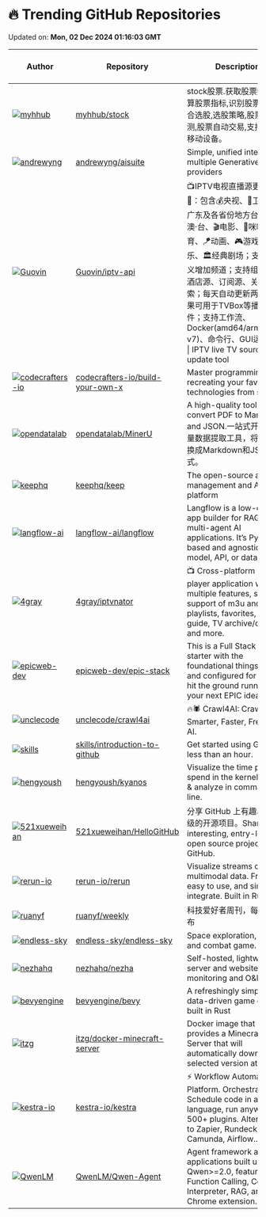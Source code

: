 # 🔥 Trending GitHub Repositories

Updated on: **Mon, 02 Dec 2024 01:16:03 GMT**

| Author | Repository | Description | Language | ⭐ Total Stars | 🌟 Stars Today |
|--------|------------|-------------|----------|----------------|----------------|
| [![myhhub](https://avatars.githubusercontent.com/u/41766026?s=40&v=4)](https://github.com/myhhub) | [myhhub/stock](https://github.com/myhhub/stock) | stock股票.获取股票数据,计算股票指标,识别股票形态,综合选股,选股策略,股票验证回测,股票自动交易,支持PC及移动设备。 | Python | 3290 | 647 |
| [![andrewyng](https://avatars.githubusercontent.com/u/103829?s=40&v=4)](https://github.com/andrewyng) | [andrewyng/aisuite](https://github.com/andrewyng/aisuite) | Simple, unified interface to multiple Generative AI providers | Python | 6483 | 752 |
| [![Guovin](https://avatars.githubusercontent.com/u/37107669?s=40&v=4)](https://github.com/Guovin) | [Guovin/iptv-api](https://github.com/Guovin/iptv-api) | 📺IPTV电视直播源更新工具🚀：包含💰央视、📡卫视、☘️广东及各省份地方台、🌊港·澳·台、🎬电影、🎥咪咕、🏀体育、🪁动画、🎮游戏、🎵音乐、🏛经典剧场；支持自定义增加频道；支持组播源、酒店源、订阅源、关键字搜索；每天自动更新两次，结果可用于TVBox等播放软件；支持工作流、Docker(amd64/arm64/arm v7)、命令行、GUI运行方式 \| IPTV live TV source update tool | Python | 6667 | 65 |
| [![codecrafters-io](https://avatars.githubusercontent.com/u/1736595?s=40&v=4)](https://github.com/codecrafters-io) | [codecrafters-io/build-your-own-x](https://github.com/codecrafters-io/build-your-own-x) | Master programming by recreating your favorite technologies from scratch. | Markdown | 314635 | 347 |
| [![opendatalab](https://avatars.githubusercontent.com/u/11393164?s=40&v=4)](https://github.com/opendatalab) | [opendatalab/MinerU](https://github.com/opendatalab/MinerU) | A high-quality tool for convert PDF to Markdown and JSON.一站式开源高质量数据提取工具，将PDF转换成Markdown和JSON格式。 | Python | 19634 | 300 |
| [![keephq](https://avatars.githubusercontent.com/u/68807791?s=40&v=4)](https://github.com/keephq) | [keephq/keep](https://github.com/keephq/keep) | The open-source alert management and AIOps platform | Python | 7355 | 1,730 |
| [![langflow-ai](https://avatars.githubusercontent.com/u/24829397?s=40&v=4)](https://github.com/langflow-ai) | [langflow-ai/langflow](https://github.com/langflow-ai/langflow) | Langflow is a low-code app builder for RAG and multi-agent AI applications. It’s Python-based and agnostic to any model, API, or database. | JavaScript | 36540 | 150 |
| [![4gray](https://avatars.githubusercontent.com/u/1503032?s=40&v=4)](https://github.com/4gray) | [4gray/iptvnator](https://github.com/4gray/iptvnator) | 📺 Cross-platform IPTV player application with multiple features, such as support of m3u and m3u8 playlists, favorites, TV guide, TV archive/catchup and more. | TypeScript | 3214 | 216 |
| [![epicweb-dev](https://avatars.githubusercontent.com/u/1500684?s=40&v=4)](https://github.com/epicweb-dev) | [epicweb-dev/epic-stack](https://github.com/epicweb-dev/epic-stack) | This is a Full Stack app starter with the foundational things setup and configured for you to hit the ground running on your next EPIC idea. | TypeScript | 4804 | 18 |
| [![unclecode](https://avatars.githubusercontent.com/u/12494079?s=40&v=4)](https://github.com/unclecode) | [unclecode/crawl4ai](https://github.com/unclecode/crawl4ai) | 🔥🕷️ Crawl4AI: Crawl Smarter, Faster, Freely. For AI. | HTML | 17377 | 235 |
| [![skills](https://avatars.githubusercontent.com/u/1221423?s=40&v=4)](https://github.com/skills) | [skills/introduction-to-github](https://github.com/skills/introduction-to-github) | Get started using GitHub in less than an hour. | N/A | 5196 | 57 |
| [![hengyoush](https://avatars.githubusercontent.com/u/32724602?s=40&v=4)](https://github.com/hengyoush) | [hengyoush/kyanos](https://github.com/hengyoush/kyanos) | Visualize the time packets spend in the kernel, watch & analyze in command line. | C | 2263 | 170 |
| [![521xueweihan](https://avatars.githubusercontent.com/u/8255800?s=40&v=4)](https://github.com/521xueweihan) | [521xueweihan/HelloGitHub](https://github.com/521xueweihan/HelloGitHub) | 分享 GitHub 上有趣、入门级的开源项目。Share interesting, entry-level open source projects on GitHub. | Python | 94335 | 393 |
| [![rerun-io](https://avatars.githubusercontent.com/u/1220815?s=40&v=4)](https://github.com/rerun-io) | [rerun-io/rerun](https://github.com/rerun-io/rerun) | Visualize streams of multimodal data. Free, fast, easy to use, and simple to integrate. Built in Rust. | Rust | 6939 | 101 |
| [![ruanyf](https://avatars.githubusercontent.com/u/905434?s=40&v=4)](https://github.com/ruanyf) | [ruanyf/weekly](https://github.com/ruanyf/weekly) | 科技爱好者周刊，每周五发布 | N/A | 48476 | 323 |
| [![endless-sky](https://avatars.githubusercontent.com/u/20871346?s=40&v=4)](https://github.com/endless-sky) | [endless-sky/endless-sky](https://github.com/endless-sky/endless-sky) | Space exploration, trading, and combat game. | C++ | 6064 | 19 |
| [![nezhahq](https://avatars.githubusercontent.com/u/29243953?s=40&v=4)](https://github.com/nezhahq) | [nezhahq/nezha](https://github.com/nezhahq/nezha) | Self-hosted, lightweight server and website monitoring and O&M tool | Go | 7519 | 30 |
| [![bevyengine](https://avatars.githubusercontent.com/u/2694663?s=40&v=4)](https://github.com/bevyengine) | [bevyengine/bevy](https://github.com/bevyengine/bevy) | A refreshingly simple data-driven game engine built in Rust | Rust | 36595 | 39 |
| [![itzg](https://avatars.githubusercontent.com/u/988985?s=40&v=4)](https://github.com/itzg) | [itzg/docker-minecraft-server](https://github.com/itzg/docker-minecraft-server) | Docker image that provides a Minecraft Server that will automatically download selected version at startup | Shell | 9691 | 13 |
| [![kestra-io](https://avatars.githubusercontent.com/u/2064609?s=40&v=4)](https://github.com/kestra-io) | [kestra-io/kestra](https://github.com/kestra-io/kestra) | ⚡ Workflow Automation Platform. Orchestrate & Schedule code in any language, run anywhere, 500+ plugins. Alternative to Zapier, Rundeck, Camunda, Airflow... | Java | 13847 | 65 |
| [![QwenLM](https://avatars.githubusercontent.com/u/7543016?s=40&v=4)](https://github.com/QwenLM) | [QwenLM/Qwen-Agent](https://github.com/QwenLM/Qwen-Agent) | Agent framework and applications built upon Qwen>=2.0, featuring Function Calling, Code Interpreter, RAG, and Chrome extension. | Python | 4056 | 161 |
